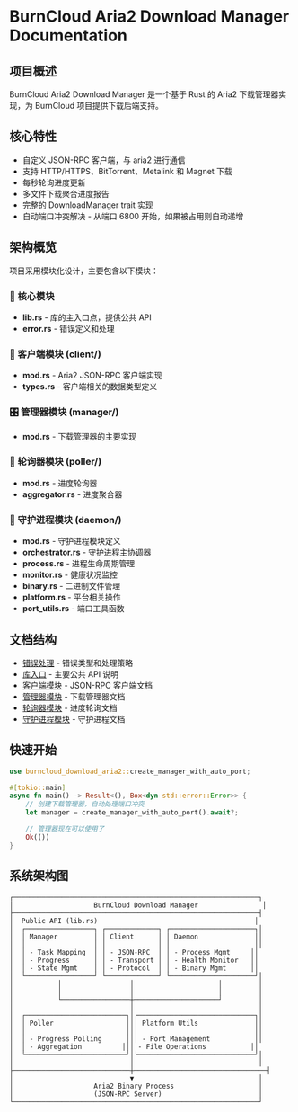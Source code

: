# BurnCloud Aria2 Download Manager Documentation

## 项目概述

BurnCloud Aria2 Download Manager 是一个基于 Rust 的 Aria2 下载管理器实现，为 BurnCloud 项目提供下载后端支持。

## 核心特性

- 自定义 JSON-RPC 客户端，与 aria2 进行通信
- 支持 HTTP/HTTPS、BitTorrent、Metalink 和 Magnet 下载
- 每秒轮询进度更新
- 多文件下载聚合进度报告
- 完整的 DownloadManager trait 实现
- 自动端口冲突解决 - 从端口 6800 开始，如果被占用则自动递增

## 架构概览

项目采用模块化设计，主要包含以下模块：

### 🔧 核心模块
- **lib.rs** - 库的主入口点，提供公共 API
- **error.rs** - 错误定义和处理

### 📡 客户端模块 (client/)
- **mod.rs** - Aria2 JSON-RPC 客户端实现
- **types.rs** - 客户端相关的数据类型定义

### 🎛️ 管理器模块 (manager/)
- **mod.rs** - 下载管理器的主要实现

### 🔄 轮询器模块 (poller/)
- **mod.rs** - 进度轮询器
- **aggregator.rs** - 进度聚合器

### 🚀 守护进程模块 (daemon/)
- **mod.rs** - 守护进程模块定义
- **orchestrator.rs** - 守护进程主协调器
- **process.rs** - 进程生命周期管理
- **monitor.rs** - 健康状况监控
- **binary.rs** - 二进制文件管理
- **platform.rs** - 平台相关操作
- **port_utils.rs** - 端口工具函数

## 文档结构

- [错误处理](./error.md) - 错误类型和处理策略
- [库入口](./lib.md) - 主要公共 API 说明
- [客户端模块](./client/) - JSON-RPC 客户端文档
- [管理器模块](./manager/) - 下载管理器文档
- [轮询器模块](./poller/) - 进度轮询文档
- [守护进程模块](./daemon/) - 守护进程文档

## 快速开始

```rust
use burncloud_download_aria2::create_manager_with_auto_port;

#[tokio::main]
async fn main() -> Result<(), Box<dyn std::error::Error>> {
    // 创建下载管理器，自动处理端口冲突
    let manager = create_manager_with_auto_port().await?;

    // 管理器现在可以使用了
    Ok(())
}
```

## 系统架构图

```
┌─────────────────────────────────────────────────────────────┐
│                    BurnCloud Download Manager                │
├─────────────────────────────────────────────────────────────┤
│  Public API (lib.rs)                                       │
│  ┌─────────────────┐ ┌─────────────┐ ┌─────────────────────┐│
│  │ Manager         │ │ Client      │ │ Daemon              ││
│  │                 │ │             │ │                     ││
│  │ - Task Mapping  │ │ - JSON-RPC  │ │ - Process Mgmt     ││
│  │ - Progress      │ │ - Transport │ │ - Health Monitor   ││
│  │ - State Mgmt    │ │ - Protocol  │ │ - Binary Mgmt      ││
│  └─────────────────┘ └─────────────┘ └─────────────────────┘│
│           │                 │                     │         │
│           │                 │                     │         │
│           └─────────────────┼─────────────────────┘         │
│                             │                               │
│  ┌─────────────────────────┐│┌─────────────────────────────┐│
│  │ Poller                  │││ Platform Utils              ││
│  │                         │││                             ││
│  │ - Progress Polling      │││ - Port Management           ││
│  │ - Aggregation          │││ - File Operations           ││
│  └─────────────────────────┘│└─────────────────────────────┘│
│                             │                               │
├─────────────────────────────┼─────────────────────────────────┤
│                             ▼                               │
│                    Aria2 Binary Process                     │
│                    (JSON-RPC Server)                        │
└─────────────────────────────────────────────────────────────┘
```